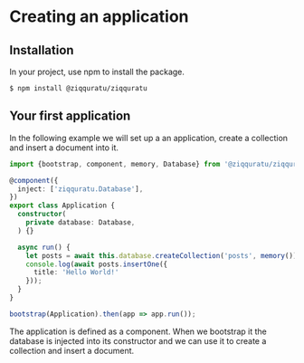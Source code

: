 # Creating an application

## Installation

In your project, use npm to install the package.

```text
$ npm install @ziqquratu/ziqquratu
```

## Your first application

In the following example we will set up a an application, create a collection and insert a document into it.

```typescript
import {bootstrap, component, memory, Database} from '@ziqquratu/ziqquratu';

@component({
  inject: ['ziqquratu.Database'],
})
export class Application {
  constructor(
    private database: Database,
  ) {}

  async run() {
    let posts = await this.database.createCollection('posts', memory());
    console.log(await posts.insertOne({
      title: 'Hello World!'
    }));
  }
}

bootstrap(Application).then(app => app.run());
```

The application is defined as a component. When we bootstrap it the database is injected into its constructor and we can use it to create a collection and insert a document.

